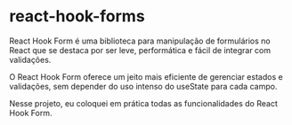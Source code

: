 # react-hook-forms

React Hook Form é uma biblioteca para manipulação de formulários no React que se destaca por ser leve, performática e fácil de integrar com validações.

O React Hook Form oferece um jeito mais eficiente de gerenciar estados e validações, sem depender do uso intenso do useState para cada campo.

Nesse projeto, eu coloquei em prática todas as funcionalidades do React Hook Form.
